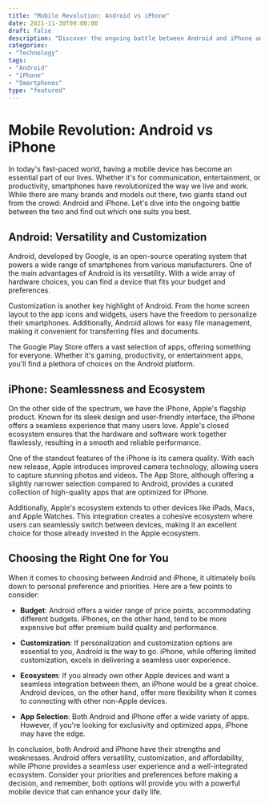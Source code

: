 ```yaml
--- 
title: "Mobile Revolution: Android vs iPhone"
date: 2021-11-30T09:00:00
draft: false
description: "Discover the ongoing battle between Android and iPhone and find out which one suits you best."
categories:
- "Technology"
tags:
- "Android"
- "iPhone"
- "Smartphones"
type: "featured"
---
```


# Mobile Revolution: Android vs iPhone

In today's fast-paced world, having a mobile device has become an essential part of our lives. Whether it's for communication, entertainment, or productivity, smartphones have revolutionized the way we live and work. While there are many brands and models out there, two giants stand out from the crowd: Android and iPhone. Let's dive into the ongoing battle between the two and find out which one suits you best.

## Android: Versatility and Customization

Android, developed by Google, is an open-source operating system that powers a wide range of smartphones from various manufacturers. One of the main advantages of Android is its versatility. With a wide array of hardware choices, you can find a device that fits your budget and preferences.

Customization is another key highlight of Android. From the home screen layout to the app icons and widgets, users have the freedom to personalize their smartphones. Additionally, Android allows for easy file management, making it convenient for transferring files and documents.

The Google Play Store offers a vast selection of apps, offering something for everyone. Whether it's gaming, productivity, or entertainment apps, you'll find a plethora of choices on the Android platform.

## iPhone: Seamlessness and Ecosystem

On the other side of the spectrum, we have the iPhone, Apple's flagship product. Known for its sleek design and user-friendly interface, the iPhone offers a seamless experience that many users love. Apple's closed ecosystem ensures that the hardware and software work together flawlessly, resulting in a smooth and reliable performance.

One of the standout features of the iPhone is its camera quality. With each new release, Apple introduces improved camera technology, allowing users to capture stunning photos and videos. The App Store, although offering a slightly narrower selection compared to Android, provides a curated collection of high-quality apps that are optimized for iPhone.

Additionally, Apple's ecosystem extends to other devices like iPads, Macs, and Apple Watches. This integration creates a cohesive ecosystem where users can seamlessly switch between devices, making it an excellent choice for those already invested in the Apple ecosystem.

## Choosing the Right One for You

When it comes to choosing between Android and iPhone, it ultimately boils down to personal preference and priorities. Here are a few points to consider:

- **Budget**: Android offers a wider range of price points, accommodating different budgets. iPhones, on the other hand, tend to be more expensive but offer premium build quality and performance.

- **Customization**: If personalization and customization options are essential to you, Android is the way to go. iPhone, while offering limited customization, excels in delivering a seamless user experience.

- **Ecosystem**: If you already own other Apple devices and want a seamless integration between them, an iPhone would be a great choice. Android devices, on the other hand, offer more flexibility when it comes to connecting with other non-Apple devices.

- **App Selection**: Both Android and iPhone offer a wide variety of apps. However, if you're looking for exclusivity and optimized apps, iPhone may have the edge.

In conclusion, both Android and iPhone have their strengths and weaknesses. Android offers versatility, customization, and affordability, while iPhone provides a seamless user experience and a well-integrated ecosystem. Consider your priorities and preferences before making a decision, and remember, both options will provide you with a powerful mobile device that can enhance your daily life.
